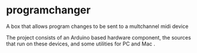 # programchanger
A box that allows program changes to be sent to a multchannel midi device


The project consists of an Arduino based hardware component, the sources that run on these devices, and some utilities for PC and Mac .
